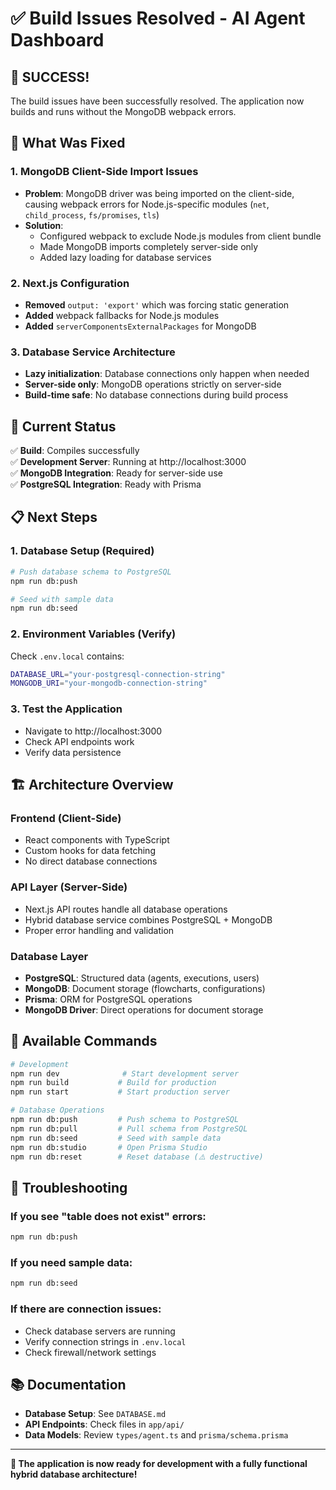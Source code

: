 # ✅ Build Issues Resolved - AI Agent Dashboard

## 🎉 **SUCCESS!** 

The build issues have been successfully resolved. The application now builds and runs without the MongoDB webpack errors.

## 🔧 **What Was Fixed**

### 1. **MongoDB Client-Side Import Issues**
- **Problem**: MongoDB driver was being imported on the client-side, causing webpack errors for Node.js-specific modules (`net`, `child_process`, `fs/promises`, `tls`)
- **Solution**: 
  - Configured webpack to exclude Node.js modules from client bundle
  - Made MongoDB imports completely server-side only
  - Added lazy loading for database services

### 2. **Next.js Configuration**
- **Removed** `output: 'export'` which was forcing static generation
- **Added** webpack fallbacks for Node.js modules
- **Added** `serverComponentsExternalPackages` for MongoDB

### 3. **Database Service Architecture**
- **Lazy initialization**: Database connections only happen when needed
- **Server-side only**: MongoDB operations strictly on server-side
- **Build-time safe**: No database connections during build process

## 🚀 **Current Status**

✅ **Build**: Compiles successfully  
✅ **Development Server**: Running at http://localhost:3000  
✅ **MongoDB Integration**: Ready for server-side use  
✅ **PostgreSQL Integration**: Ready with Prisma  

## 📋 **Next Steps**

### 1. **Database Setup** (Required)
```bash
# Push database schema to PostgreSQL
npm run db:push

# Seed with sample data
npm run db:seed
```

### 2. **Environment Variables** (Verify)
Check `.env.local` contains:
```bash
DATABASE_URL="your-postgresql-connection-string"
MONGODB_URI="your-mongodb-connection-string"
```

### 3. **Test the Application**
- Navigate to http://localhost:3000
- Check API endpoints work
- Verify data persistence

## 🏗️ **Architecture Overview**

### **Frontend** (Client-Side)
- React components with TypeScript
- Custom hooks for data fetching
- No direct database connections

### **API Layer** (Server-Side)
- Next.js API routes handle all database operations
- Hybrid database service combines PostgreSQL + MongoDB
- Proper error handling and validation

### **Database Layer**
- **PostgreSQL**: Structured data (agents, executions, users)
- **MongoDB**: Document storage (flowcharts, configurations)
- **Prisma**: ORM for PostgreSQL operations
- **MongoDB Driver**: Direct operations for document storage

## 🔧 **Available Commands**

```bash
# Development
npm run dev              # Start development server
npm run build           # Build for production
npm run start           # Start production server

# Database Operations
npm run db:push         # Push schema to PostgreSQL
npm run db:pull         # Pull schema from PostgreSQL  
npm run db:seed         # Seed with sample data
npm run db:studio       # Open Prisma Studio
npm run db:reset        # Reset database (⚠️ destructive)
```

## 🐛 **Troubleshooting**

### If you see "table does not exist" errors:
```bash
npm run db:push
```

### If you need sample data:
```bash
npm run db:seed
```

### If there are connection issues:
- Check database servers are running
- Verify connection strings in `.env.local`
- Check firewall/network settings

## 📚 **Documentation**

- **Database Setup**: See `DATABASE.md`
- **API Endpoints**: Check files in `app/api/`
- **Data Models**: Review `types/agent.ts` and `prisma/schema.prisma`

---

**🎯 The application is now ready for development with a fully functional hybrid database architecture!**

